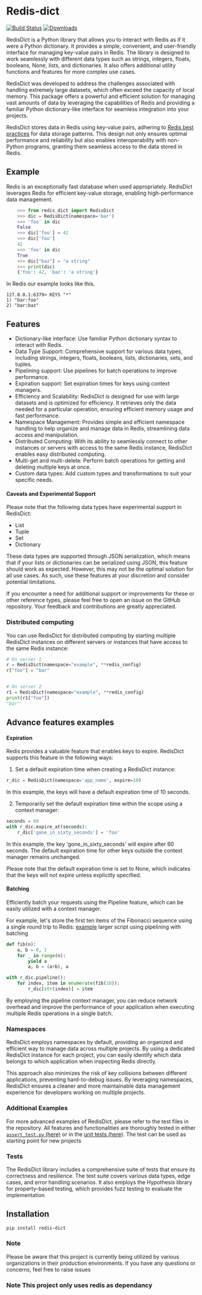 # Redis-dict
[![Build Status](https://travis-ci.com/Attumm/redis-dict.svg?branch=main)](https://travis-ci.com/Attumm/redis-dict)
[![Downloads](https://pepy.tech/badge/redis-dict)](https://pepy.tech/project/redis-dict)

RedisDict is a Python library that allows you to interact with Redis as if it were a Python dictionary. It provides a simple, convenient, and user-friendly interface for managing key-value pairs in Redis. The library is designed to work seamlessly with different data types such as strings, integers, floats, booleans, None, lists, and dictionaries. It also offers additional utility functions and features for more complex use cases.

RedisDict was developed to address the challenges associated with handling extremely large datasets, which often exceed the capacity of local memory. This package offers a powerful and efficient solution for managing vast amounts of data by leveraging the capabilities of Redis and providing a familiar Python dictionary-like interface for seamless integration into your projects.


RedisDict stores data in Redis using key-value pairs, adhering to [Redis best practices](https://redislabs.com/redis-best-practices/data-storage-patterns/) for data storage patterns. This design not only ensures optimal performance and reliability but also enables interoperability with non-Python programs, granting them seamless access to the data stored in Redis.

## Example
Redis is an exceptionally fast database when used appropriately. RedisDict leverages Redis for efficient key-value storage, enabling high-performance data management.

```python
    >>> from redis_dict import RedisDict
    >>> dic = RedisDict(namespace='bar')
    >>> 'foo' in dic
    False
    >>> dic['foo'] = 42
    >>> dic['foo']
    42
    >>> 'foo' in dic
    True
    >>> dic["baz"] = "a string"
    >>> print(dic)
    {'foo': 42, 'baz': 'a string'}

```
In Redis our example looks like this.
```
127.0.0.1:6379> KEYS "*"
1) "bar:foo"
2) "bar:baz"
```

## Features

* Dictionary-like interface: Use familiar Python dictionary syntax to interact with Redis.
* Data Type Support: Comprehensive support for various data types, including strings, integers, floats, booleans, lists, dictionaries, sets, and tuples.
* Pipelining support: Use pipelines for batch operations to improve performance.
* Expiration support: Set expiration times for keys using context managers.
* Efficiency and Scalability: RedisDict is designed for use with large datasets and is optimized for efficiency. It retrieves only the data needed for a particular operation, ensuring efficient memory usage and fast performance.
* Namespace Management: Provides simple and efficient namespace handling to help organize and manage data in Redis, streamlining data access and manipulation.
* Distributed Computing: With its ability to seamlessly connect to other instances or servers with access to the same Redis instance, RedisDict enables easy distributed computing.
* Multi-get and multi-delete: Perform batch operations for getting and deleting multiple keys at once.
* Custom data types: Add custom types and transformations to suit your specific needs.

#### Caveats and Experimental Support

Please note that the following data types have experimental support in RedisDict:
* List
* Tuple
* Set
* Dictionary

These data types are supported through JSON serialization, which means that if your lists or dictionaries can be serialized using JSON, this feature should work as expected. However, this may not be the optimal solution for all use cases. As such, use these features at your discretion and consider potential limitations.

If you encounter a need for additional support or improvements for these or other reference types, please feel free to open an issue on the GitHub repository. Your feedback and contributions are greatly appreciated.

### Distributed computing 
You can use RedisDict for distributed computing by starting multiple RedisDict instances on different servers or instances that have access to the same Redis instance:
```python
# On server 1
r = RedisDict(namespace="example", **redis_config)
r["foo"] = "bar"


# On server 2
r1 = RedisDict(namespace="example", **redis_config)
print(r1["foo"])
"bar"

```

## Advance features examples

#### Expiration 

Redis provides a valuable feature that enables keys to expire. RedisDict supports this feature in the following ways:
1. Set a default expiration time when creating a RedisDict instance:
```python
r_dic = RedisDict(namespace='app_name', expire=10)
```
In this example, the keys will have a default expiration time of 10 seconds.

2. Temporarily set the default expiration time within the scope using a context manager:
```python
seconds = 60
with r_dic.expire_at(seconds):
    r_dic['gone_in_sixty_seconds'] = 'foo'
```
In this example, the key 'gone_in_sixty_seconds' will expire after 60 seconds. The default expiration time for other keys outside the context manager remains unchanged.

Please note that the default expiration time is set to None, which indicates that the keys will not expire unless explicitly specified.

#### Batching
Efficiently batch your requests using the Pipeline feature, which can be easily utilized with a context manager.

For example, let's store the first ten items of the Fibonacci sequence using a single round trip to Redis:
[example](https://github.com/Attumm/redis-dict/blob/main/assert_test.py#L1) larger script using pipelining with batching

```python
def fib(n):
    a, b = 0, 1
    for _ in range(n):
        yield a
        a, b = (a+b), a

with r_dic.pipeline():
    for index, item in enumerate(fib(10)):
        r_dic[str(index)] = item
```

By employing the pipeline context manager, you can reduce network overhead and improve the performance of your application when executing multiple Redis operations in a single batch.

### Namespaces
RedisDict employs namespaces by default, providing an organized and efficient way to manage data across multiple projects. By using a dedicated RedisDict instance for each project, you can easily identify which data belongs to which application when inspecting Redis directly.

This approach also minimizes the risk of key collisions between different applications, preventing hard-to-debug issues. By leveraging namespaces, RedisDict ensures a cleaner and more maintainable data management experience for developers working on multiple projects.

### Additional Examples
For more advanced examples of RedisDict, please refer to the test files in the repository. All features and functionalities are thoroughly tested in either[ `assert_test.py` (here)](https://github.com/Attumm/redis-dict/blob/main/assert_test.py#L1) or in the [unit tests (here)](https://github.com/Attumm/redis-dict/blob/main/tests.py#L1). 
The test can be used as starting point for new projects

### Tests

The RedisDict library includes a comprehensive suite of tests that ensure its correctness and resilience. The test suite covers various data types, edge cases, and error handling scenarios. It also employs the Hypothesis library for property-based testing, which provides fuzz testing to evaluate the implementation

## Installation
```sh
pip install redis-dict
```

### Note
Please be aware that this project is currently being utilized by various organizations in their production environments. If you have any questions or concerns, feel free to raise issues



### Note This project only uses redis as dependancy
